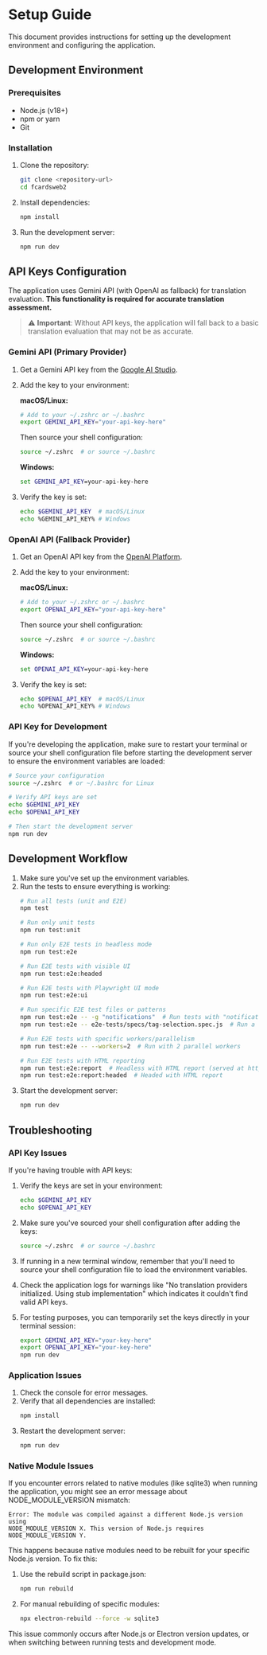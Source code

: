 # Setup Guide

This document provides instructions for setting up the development environment and configuring the application.

## Development Environment

### Prerequisites

- Node.js (v18+)
- npm or yarn
- Git

### Installation

1. Clone the repository:
   ```bash
   git clone <repository-url>
   cd fcardsweb2
   ```

2. Install dependencies:
   ```bash
   npm install
   ```

3. Run the development server:
   ```bash
   npm run dev
   ```

## API Keys Configuration

The application uses Gemini API (with OpenAI as fallback) for translation evaluation. **This functionality is required for accurate translation assessment.**

> ⚠️ **Important**: Without API keys, the application will fall back to a basic translation evaluation that may not be as accurate.

### Gemini API (Primary Provider)

1. Get a Gemini API key from the [Google AI Studio](https://makersuite.google.com/app/apikey).

2. Add the key to your environment:

   **macOS/Linux:**
   ```bash
   # Add to your ~/.zshrc or ~/.bashrc
   export GEMINI_API_KEY="your-api-key-here"
   ```

   Then source your shell configuration:
   ```bash
   source ~/.zshrc  # or source ~/.bashrc
   ```

   **Windows:**
   ```cmd
   set GEMINI_API_KEY=your-api-key-here
   ```

3. Verify the key is set:
   ```bash
   echo $GEMINI_API_KEY  # macOS/Linux
   echo %GEMINI_API_KEY% # Windows
   ```

### OpenAI API (Fallback Provider)

1. Get an OpenAI API key from the [OpenAI Platform](https://platform.openai.com/api-keys).

2. Add the key to your environment:

   **macOS/Linux:**
   ```bash
   # Add to your ~/.zshrc or ~/.bashrc
   export OPENAI_API_KEY="your-api-key-here"
   ```

   Then source your shell configuration:
   ```bash
   source ~/.zshrc  # or source ~/.bashrc
   ```

   **Windows:**
   ```cmd
   set OPENAI_API_KEY=your-api-key-here
   ```

3. Verify the key is set:
   ```bash
   echo $OPENAI_API_KEY  # macOS/Linux
   echo %OPENAI_API_KEY% # Windows
   ```

### API Key for Development

If you're developing the application, make sure to restart your terminal or source your shell configuration file before starting the development server to ensure the environment variables are loaded:

```bash
# Source your configuration
source ~/.zshrc  # or ~/.bashrc for Linux

# Verify API keys are set
echo $GEMINI_API_KEY
echo $OPENAI_API_KEY

# Then start the development server
npm run dev
```

## Development Workflow

1. Make sure you've set up the environment variables.
2. Run the tests to ensure everything is working:
   ```bash
   # Run all tests (unit and E2E)
   npm test

   # Run only unit tests
   npm run test:unit

   # Run only E2E tests in headless mode
   npm run test:e2e

   # Run E2E tests with visible UI
   npm run test:e2e:headed

   # Run E2E tests with Playwright UI mode
   npm run test:e2e:ui

   # Run specific E2E test files or patterns
   npm run test:e2e -- -g "notifications"  # Run tests with "notifications" in the name
   npm run test:e2e -- e2e-tests/specs/tag-selection.spec.js  # Run a specific test file

   # Run E2E tests with specific workers/parallelism
   npm run test:e2e -- --workers=2  # Run with 2 parallel workers

   # Run E2E tests with HTML reporting
   npm run test:e2e:report  # Headless with HTML report (served at http://localhost:9323)
   npm run test:e2e:report:headed  # Headed with HTML report
   ```
3. Start the development server:
   ```bash
   npm run dev
   ```

## Troubleshooting

### API Key Issues

If you're having trouble with API keys:

1. Verify the keys are set in your environment:
   ```bash
   echo $GEMINI_API_KEY
   echo $OPENAI_API_KEY
   ```

2. Make sure you've sourced your shell configuration after adding the keys:
   ```bash
   source ~/.zshrc  # or source ~/.bashrc
   ```

3. If running in a new terminal window, remember that you'll need to source your shell configuration file to load the environment variables.

4. Check the application logs for warnings like "No translation providers initialized. Using stub implementation" which indicates it couldn't find valid API keys.

5. For testing purposes, you can temporarily set the keys directly in your terminal session:
   ```bash
   export GEMINI_API_KEY="your-key-here"
   export OPENAI_API_KEY="your-key-here"
   npm run dev
   ```

### Application Issues

1. Check the console for error messages.
2. Verify that all dependencies are installed:
   ```bash
   npm install
   ```
3. Restart the development server:
   ```bash
   npm run dev
   ```

### Native Module Issues

If you encounter errors related to native modules (like sqlite3) when running the application, you might see an error message about NODE_MODULE_VERSION mismatch:

```
Error: The module was compiled against a different Node.js version using
NODE_MODULE_VERSION X. This version of Node.js requires NODE_MODULE_VERSION Y.
```

This happens because native modules need to be rebuilt for your specific Node.js version. To fix this:

1. Use the rebuild script in package.json:
   ```bash
   npm run rebuild
   ```

2. For manual rebuilding of specific modules:
   ```bash
   npx electron-rebuild --force -w sqlite3
   ```

This issue commonly occurs after Node.js or Electron version updates, or when switching between running tests and development mode.